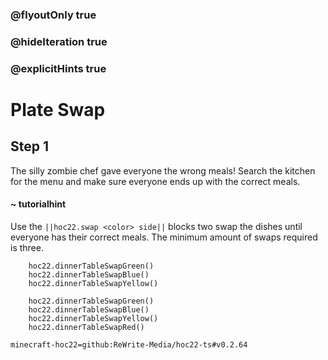 ### @flyoutOnly true
### @hideIteration true
### @explicitHints true


# Plate Swap

## Step 1
The silly zombie chef gave everyone the wrong meals! Search the kitchen for the menu and make sure everyone ends up with the correct meals.

#### ~ tutorialhint 
Use the ``||hoc22.swap <color> side||`` blocks two swap the dishes until everyone has their correct meals. The minimum amount of swaps required is three.

```ghost
    hoc22.dinnerTableSwapGreen()
    hoc22.dinnerTableSwapBlue()
    hoc22.dinnerTableSwapYellow()
```
```template
    hoc22.dinnerTableSwapGreen()
    hoc22.dinnerTableSwapBlue()
    hoc22.dinnerTableSwapYellow()
    hoc22.dinnerTableSwapRed()

```

```package
minecraft-hoc22=github:ReWrite-Media/hoc22-ts#v0.2.64
```